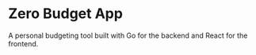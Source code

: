 # Zero Budget App
A personal budgeting tool built with Go for the backend and React for the frontend.
